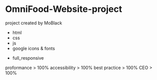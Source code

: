 # OmniFood-Website-project

project created by MoBlack

- html
- css
- js
- google icons & fonts

* full_responsive

proformance   > 100%
accessibility > 100%
best practice > 100%
CEO           > 100%
